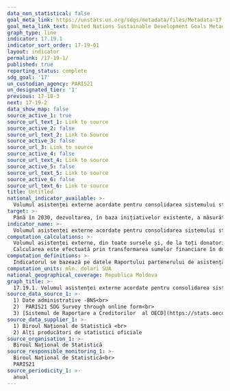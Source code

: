 ```yaml
---
data_non_statistical: false
goal_meta_link: https://unstats.un.org/sdgs/metadata/files/Metadata-17-19-01.pdf
goal_meta_link_text: United Nations Sustainable Development Goals Metadata (pdf 468kB)
graph_type: line
indicator: 17.19.1
indicator_sort_order: 17-19-01
layout: indicator
permalink: /17-19-1/
published: true
reporting_status: complete
sdg_goal: '17'
un_custodian_agency: PARIS21
un_designated_tier: '1'
previous: 17-18-3
next: 17-19-2
data_show_map: false
source_active_1: true
source_url_text_1: Link to source
source_active_2: false
source_url_text_2: Link to Source
source_active_3: false
source_url_3: Link to source
source_active_4: false
source_url_text_4: Link to source
source_active_5: false
source_url_text_5: Link to source
source_active_6: false
source_url_text_6: Link to source
title: Untitled
national_indicator_available: >-
  Volumul asistenței externe acordate pentru consolidarea sistemului statistic național, echivalent în dolari SUA
target: >-
  Până în 2030, dezvoltarea, în baza inițiativelor existente, a măsurătorilor progresului privind dezvoltarea durabilă care complementează produsul intern brut, și oferă suport pentru dezvoltarea capacităților statistice în țările în curs de dezvoltare
indicator_name: >-
  Volumul asistenței externe acordate pentru consolidarea sistemului statistic în țările în curs de dezvoltare, echivalent în dolari SUA
computation_calculations: >-
  Volumul asistenței externe, din toate sursele și, de la toți donatorii, exprimată în dolari SUA acordate pentru consolidarea sistemului statistic național.<br> 
  Calcularea este efectuată prin transformarea sumelor financiare în dolari SUA folosind rata medie de schimb pentru perioada proiectului / anului de program. În cazurile sumele de plată au fost raportate, este utilizată rata de schimb media perioadei anului de plată.
computation_definitions: >-
  Indicatorul se bazează pe datele Raportului partenerului de asistență la statistică (PRESS), care este proiectat și administrat de PARIS21 pentru a oferi o imagine a valorii în dolari SUA a sprijinului statistic în proces de acordare țărilor în curs de dezvoltare. Datele sunt colectate în baza chestionarului on-line PARIS21 și din sistemul de Raportare a Creditorilor.
computation_units: mln. dolari SUA
national_geographical_coverage: Republica Moldova
graph_title: >-
  17.19.1. Volumul asistenței externe acordate pentru consolidarea sistemului statistic național, echivalent în dolari SUA
source_data_source_1: >-
  1) Date administrative -BNS<br> 
  2)  PARIS21 SDG Survey through online form<br> 
  3) [Sistemul de Raportare a Creditorilor  al OECD](https://stats.oecd.org/Index.aspx?DataSetCode=CRS1)
source_data_supplier_1: >-
  1) Biroul Național de Statistică <br> 
  2) Alți producători de statistici oficiale
source_organisation_1: >-
  Biroul Național de Statistică
source_responsible_monitoring_1: >-
  Biroul Național de Statistică<br> 
  PARIS21
source_periodicity_1: >-
  anual
---
```

